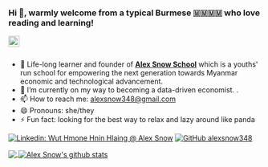 ### Hi 👋, warmly welcome from a typical Burmese 🇲🇲🇲🇲 who love reading and learning! 

<a href="https://www.linkedin.com/in/wuthmonehninhlaing/" target="_blank">
  <img align="left" alt="My Linkdein" width="22px" src="https://cdn.jsdelivr.net/npm/simple-icons@v3/icons/linkedin.svg" />
</a>
<br/>
<br/>

- 🔭 Life-long learner and founder of [**Alex Snow School**](https://www.alexsnowschool.org/) which is a youths' run school for empowering the next generation towards Myanmar economic and technological advancement. 
- 🌱 I’m currently on my way to becoming a data-driven economist. .
- 📫 How to reach me: alexsnow348@gmail.com
- 😄 Pronouns: she/they
- ⚡ Fun fact: looking for the best way to relax and lazy around like panda

[![Linkedin: Wut Hmone Hnin Hlaing @ Alex Snow](https://img.shields.io/badge/-AlexSnow-blue?style=flat-square&logo=Linkedin&logoColor=white&link=https://www.linkedin.com/in/wuthmonehninhlaing/)](https://www.linkedin.com/in/wuthmonehninhlaing/)
[![GitHub alexsnow348](https://img.shields.io/github/followers/alexsnow348?label=follow&style=social)](https://cdn.jsdelivr.net/npm/simple-icons@v3/icons/github.svg)

<a href="https://github.com/alexsnow348" target="_blank">
  <img align="center" src="https://github-readme-stats.vercel.app/api/top-langs/?username=alexsnow348&theme=light&hide_langs_below=1" />
</a>
<a href="https://github.com/alexsnow348" target="_blank">
 <img align="center" src="https://github-readme-stats.vercel.app/api?username=alexsnow34&show_icons=true&theme=light&line_height=27" alt="Alex Snow's github stats"/>
</a>

